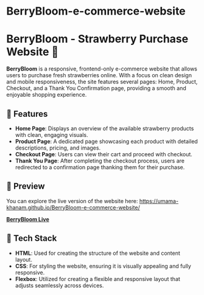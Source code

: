 # BerryBloom-e-commerce-website
# BerryBloom - Strawberry Purchase Website 🍓

**BerryBloom** is a responsive, frontend-only e-commerce website that allows users to purchase fresh strawberries online. With a focus on clean design and mobile responsiveness, the site features several pages: Home, Product, Checkout, and a Thank You Confirmation page, providing a smooth and enjoyable shopping experience.

## 🌟 Features

- **Home Page**: Displays an overview of the available strawberry products with clean, engaging visuals.
- **Product Page**: A dedicated page showcasing each product with detailed descriptions, pricing, and images.
- **Checkout Page**: Users can view their cart and proceed with checkout.
- **Thank You Page**: After completing the checkout process, users are redirected to a confirmation page thanking them for their purchase.

## 🔗 Preview

You can explore the live version of the website here:
https://umama-khanam.github.io/BerryBloom-e-commerce-website/

[**BerryBloom Live**](https://your-deployed-link.com)

## 🚀 Tech Stack

- **HTML**: Used for creating the structure of the website and content layout.
- **CSS**: For styling the website, ensuring it is visually appealing and fully responsive.
- **Flexbox**: Utilized for creating a flexible and responsive layout that adjusts seamlessly across devices.

